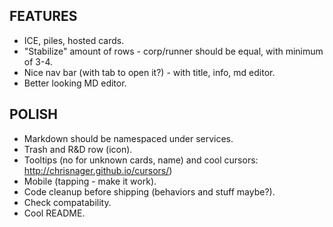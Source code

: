 ## FEATURES
- ICE, piles, hosted cards.
- "Stabilize" amount of rows - corp/runner should be equal, with minimum of 3-4.
- Nice nav bar (with tab to open it?) - with title, info, md editor.
- Better looking MD editor.

## POLISH
- Markdown should be namespaced under services.
- Trash and R&D row (icon).
- Tooltips (no for unknown cards, name) and cool cursors: http://chrisnager.github.io/cursors/)
- Mobile (tapping - make it work).
- Code cleanup before shipping (behaviors and stuff maybe?).
- Check compatability.
- Cool README.


